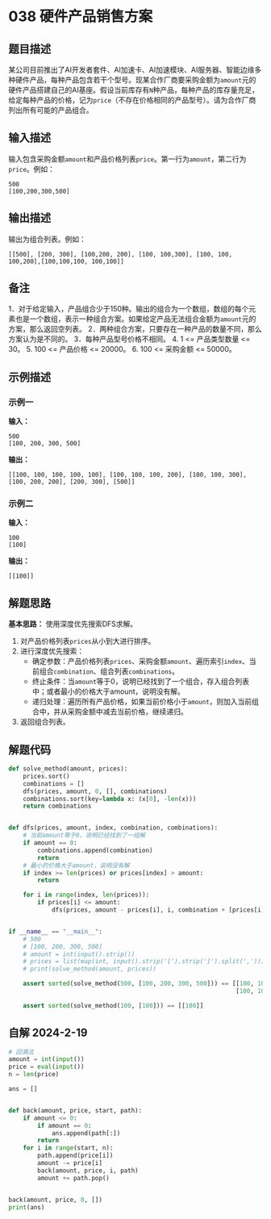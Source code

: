 # 038 硬件产品销售方案

## 题目描述

某公司目前推出了AI开发者套件、AI加速卡、AI加速模块、AI服务器、智能边缘多种硬件产品，每种产品包含若干个型号。现某合作厂商要采购金额为`amount`元的硬件产品搭建自己的AI基座。假设当前库存有`N`种产品，每种产品的库存量充足，给定每种产品的价格，记为`price`（不存在价格相同的产品型号）。请为合作厂商列出所有可能的产品组合。

## 输入描述

输入包含采购金额`amount`和产品价格列表`price`。第一行为`amount`，第二行为`price`。例如：
```
500
[100,200,300,500]
```

## 输出描述

输出为组合列表。例如：

`[[500], [200, 300], [100,200, 200], [100, 100,300], [100, 100, 100,200],[100,100,100, 100,100]]`

## 备注

1．对于给定输入，产品组合少于150种。输出的组合为一个数组，数组的每个元素也是一个数组，表示一种组合方案。如果给定产品无法组合金额为`amount`元的方案，那么返回空列表。
2．两种组合方案，只要存在一种产品的数量不同，那么方案认为是不同的。
3．每种产品型号价格不相同。
4. 1 <= 产品类型数量 <= 30。
5. 100 <= 产品价格 <= 20000。
6. 100 <= 采购金额 <= 50000。

## 示例描述

### 示例一

**输入：**
```text
500
[100, 200, 300, 500]
```

**输出：**
```text
[[100, 100, 100, 100, 100], [100, 100, 100, 200], [100, 100, 300], [100, 200, 200], [200, 300], [500]]
```

### 示例二

**输入：**
```text
100
[100]
```

**输出：**
```text
[[100]]
```

## 解题思路

**基本思路：** 使用深度优先搜索DFS求解。
1. 对产品价格列表`prices`从小到大进行排序。
2. 进行深度优先搜索：
   - 确定参数：产品价格列表`prices`、采购金额`amount`、遍历索引`index`、当前组合`combination`、组合列表`combinations`。
   - 终止条件：当`amount`等于0，说明已经找到了一个组合，存入组合列表中；或者最小的价格大于amount，说明没有解。
   - 递归处理：遍历所有产品价格，如果当前价格小于`amount`，则加入当前组合中，并从采购金额中减去当前价格，继续递归。
3. 返回组合列表。   

## 解题代码

```python
def solve_method(amount, prices):
    prices.sort()
    combinations = []
    dfs(prices, amount, 0, [], combinations)
    combinations.sort(key=lambda x: (x[0], -len(x)))
    return combinations


def dfs(prices, amount, index, combination, combinations):
    # 当前amount等于0，说明已经找到了一组解
    if amount == 0:
        combinations.append(combination)
        return
    # 最小的价格大于amount，说明没有解
    if index >= len(prices) or prices[index] > amount:
        return

    for i in range(index, len(prices)):
        if prices[i] <= amount:
            dfs(prices, amount - prices[i], i, combination + [prices[i]], combinations)


if __name__ == "__main__":
    # 500
    # [100, 200, 300, 500]
    # amount = int(input().strip())
    # prices = list(map(int, input().strip('[').strip(']').split(',')))
    # print(solve_method(amount, prices))

    assert sorted(solve_method(500, [100, 200, 300, 500])) == [[100, 100, 100, 100, 100], [100, 100, 100, 200],
                                                               [100, 100, 300], [100, 200, 200], [200, 300], [500]]

    assert sorted(solve_method(100, [100])) == [[100]]
```

## 自解 2024-2-19
```python
# 回溯法
amount = int(input())
price = eval(input())
n = len(price)

ans = []


def back(amount, price, start, path):
    if amount <= 0:
        if amount == 0:
            ans.append(path[:])
        return
    for i in range(start, n):
        path.append(price[i])
        amount -= price[i]
        back(amount, price, i, path)
        amount += path.pop()


back(amount, price, 0, [])
print(ans)

```

